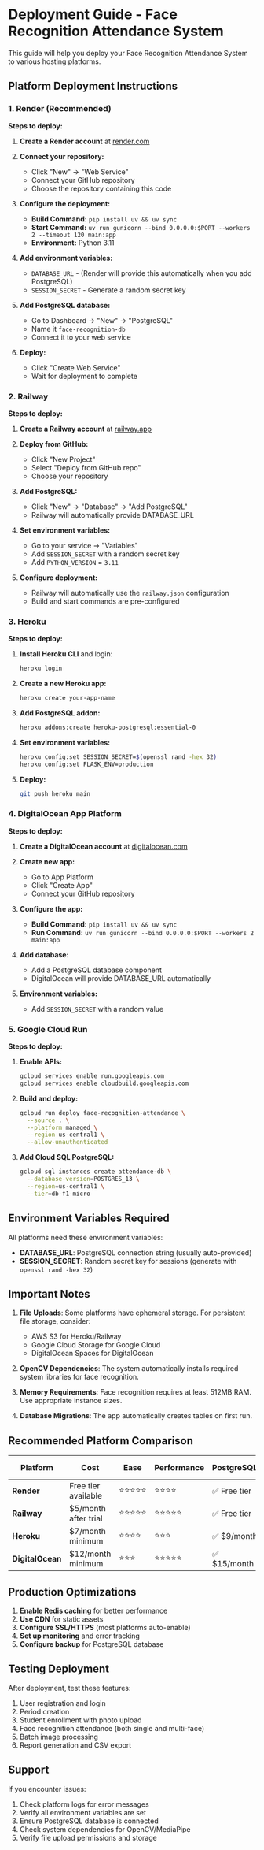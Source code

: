 # Deployment Guide - Face Recognition Attendance System

This guide will help you deploy your Face Recognition Attendance System to various hosting platforms.

## Platform Deployment Instructions

### 1. Render (Recommended)

**Steps to deploy:**

1. **Create a Render account** at [render.com](https://render.com)

2. **Connect your repository:**
   - Click "New" → "Web Service"
   - Connect your GitHub repository
   - Choose the repository containing this code

3. **Configure the deployment:**
   - **Build Command:** `pip install uv && uv sync`
   - **Start Command:** `uv run gunicorn --bind 0.0.0.0:$PORT --workers 2 --timeout 120 main:app`
   - **Environment:** Python 3.11

4. **Add environment variables:**
   - `DATABASE_URL` - (Render will provide this automatically when you add PostgreSQL)
   - `SESSION_SECRET` - Generate a random secret key

5. **Add PostgreSQL database:**
   - Go to Dashboard → "New" → "PostgreSQL"
   - Name it `face-recognition-db`
   - Connect it to your web service

6. **Deploy:**
   - Click "Create Web Service"
   - Wait for deployment to complete

### 2. Railway

**Steps to deploy:**

1. **Create a Railway account** at [railway.app](https://railway.app)

2. **Deploy from GitHub:**
   - Click "New Project"
   - Select "Deploy from GitHub repo"
   - Choose your repository

3. **Add PostgreSQL:**
   - Click "New" → "Database" → "Add PostgreSQL"
   - Railway will automatically provide DATABASE_URL

4. **Set environment variables:**
   - Go to your service → "Variables"
   - Add `SESSION_SECRET` with a random secret key
   - Add `PYTHON_VERSION` = `3.11`

5. **Configure deployment:**
   - Railway will automatically use the `railway.json` configuration
   - Build and start commands are pre-configured

### 3. Heroku

**Steps to deploy:**

1. **Install Heroku CLI** and login:
   ```bash
   heroku login
   ```

2. **Create a new Heroku app:**
   ```bash
   heroku create your-app-name
   ```

3. **Add PostgreSQL addon:**
   ```bash
   heroku addons:create heroku-postgresql:essential-0
   ```

4. **Set environment variables:**
   ```bash
   heroku config:set SESSION_SECRET=$(openssl rand -hex 32)
   heroku config:set FLASK_ENV=production
   ```

5. **Deploy:**
   ```bash
   git push heroku main
   ```

### 4. DigitalOcean App Platform

**Steps to deploy:**

1. **Create a DigitalOcean account** at [digitalocean.com](https://digitalocean.com)

2. **Create new app:**
   - Go to App Platform
   - Click "Create App"
   - Connect your GitHub repository

3. **Configure the app:**
   - **Build Command:** `pip install uv && uv sync`
   - **Run Command:** `uv run gunicorn --bind 0.0.0.0:$PORT --workers 2 main:app`

4. **Add database:**
   - Add a PostgreSQL database component
   - DigitalOcean will provide DATABASE_URL automatically

5. **Environment variables:**
   - Add `SESSION_SECRET` with a random value

### 5. Google Cloud Run

**Steps to deploy:**

1. **Enable APIs:**
   ```bash
   gcloud services enable run.googleapis.com
   gcloud services enable cloudbuild.googleapis.com
   ```

2. **Build and deploy:**
   ```bash
   gcloud run deploy face-recognition-attendance \
     --source . \
     --platform managed \
     --region us-central1 \
     --allow-unauthenticated
   ```

3. **Add Cloud SQL PostgreSQL:**
   ```bash
   gcloud sql instances create attendance-db \
     --database-version=POSTGRES_13 \
     --region=us-central1 \
     --tier=db-f1-micro
   ```

## Environment Variables Required

All platforms need these environment variables:

- **DATABASE_URL**: PostgreSQL connection string (usually auto-provided)
- **SESSION_SECRET**: Random secret key for sessions (generate with `openssl rand -hex 32`)

## Important Notes

1. **File Uploads**: Some platforms have ephemeral storage. For persistent file storage, consider:
   - AWS S3 for Heroku/Railway
   - Google Cloud Storage for Google Cloud
   - DigitalOcean Spaces for DigitalOcean

2. **OpenCV Dependencies**: The system automatically installs required system libraries for face recognition.

3. **Memory Requirements**: Face recognition requires at least 512MB RAM. Use appropriate instance sizes.

4. **Database Migrations**: The app automatically creates tables on first run.

## Recommended Platform Comparison

| Platform | Cost | Ease | Performance | PostgreSQL | File Storage |
|----------|------|------|-------------|------------|--------------|
| **Render** | Free tier available | ⭐⭐⭐⭐⭐ | ⭐⭐⭐⭐ | ✅ Free tier | Ephemeral |
| **Railway** | $5/month after trial | ⭐⭐⭐⭐⭐ | ⭐⭐⭐⭐⭐ | ✅ Free tier | Ephemeral |
| **Heroku** | $7/month minimum | ⭐⭐⭐⭐ | ⭐⭐⭐ | ✅ $9/month | Ephemeral |
| **DigitalOcean** | $12/month minimum | ⭐⭐⭐ | ⭐⭐⭐⭐⭐ | ✅ $15/month | Persistent |

## Production Optimizations

1. **Enable Redis caching** for better performance
2. **Use CDN** for static assets
3. **Configure SSL/HTTPS** (most platforms auto-enable)
4. **Set up monitoring** and error tracking
5. **Configure backup** for PostgreSQL database

## Testing Deployment

After deployment, test these features:
1. User registration and login
2. Period creation
3. Student enrollment with photo upload
4. Face recognition attendance (both single and multi-face)
5. Batch image processing
6. Report generation and CSV export

## Support

If you encounter issues:
1. Check platform logs for error messages
2. Verify all environment variables are set
3. Ensure PostgreSQL database is connected
4. Check system dependencies for OpenCV/MediaPipe
5. Verify file upload permissions and storage
